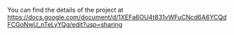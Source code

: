 You can find the details of the project at
https://docs.google.com/document/d/1XEFa6OU4t831vWFuCNcd6A6YCQdFCGoNwU_nTeLyYQg/edit?usp=sharing